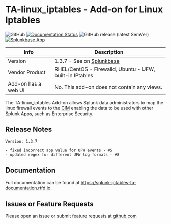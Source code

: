 # TA-linux_iptables - Add-on for Linux Iptables

![GitHub](https://img.shields.io/github/license/zachchristensen28/TA-linux_iptables)
[![Documentation Status](https://readthedocs.org/projects/splunk-iptables-ta-documentation/badge/?version=latest)](https://splunk-iptables-ta-documentation.readthedocs.io/en/latest/?badge=latest)
![GitHub release (latest SemVer)](https://img.shields.io/github/v/release/ZachChristensen28/TA-linux_iptables)
[![Splunkbase App](https://splunkbase.splunk.com/app/4490/)](https://img.shields.io/badge/Splunkbase-TA--linux__iptables-blue)

Info | Description
------|----------
Version | 1.3.7 - See on [Splunkbase](https://splunkbase.splunk.com/app/4490/)
Vendor Product | RHEL/CentOS - Firewalld, Ubuntu - UFW, built-in IPtables
Add-on has a web UI | No. This add-on does not contain any views.

The TA-linux_iptables Add-on allows Splunk data administrators to map the linux firewall events to the [CIM](https://docs.splunk.com/Splexicon:CommonInformationModel) enabling the data to be used with other Splunk Apps, such as Enterprise Security.

## Release Notes

```text
Version: 1.3.7

- fixed incorrect app value for UFW events - #5
- updated regex for different UFW log formats - #8
```

## Documentation

Full documentation can be found at https://splunk-iptables-ta-documentation.rtfd.io.

## Issues or Feature Requests

Please open an issue or submit feature requests at [github.com](https://github.com/ZachChristensen28/TA-iptables)
